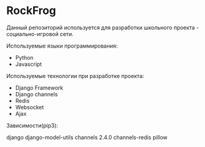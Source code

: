 # RockFrog

Данный репозиторий используется для разработки школьного проекта - социально-игровой сети.

Используемые языки программирования:

- Python
- Javascript

Используемые технологии при разработке проекта:

- Django Framework
- Django channels
- Redis
- Websocket
- Ajax

Зависимости(pip3):

django
django-model-utils
channels 2.4.0
channels-redis
pillow
